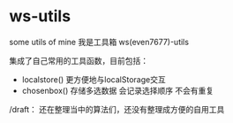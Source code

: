 # ws-utils
some utils of mine
我是工具箱 ws(even7677)-utils

集成了自己常用的工具函数，目前包括：
- localstore() 更方便地与localStorage交互
- chosenbox() 存储多选数据 会记录选择顺序 不会有重复

/draft：
还在整理当中的算法们，还没有整理成方便的自用工具